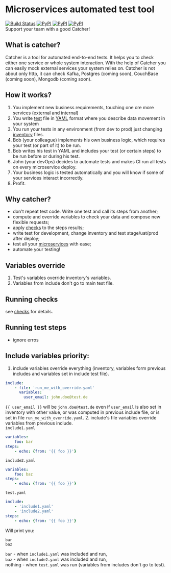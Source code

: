 # Microservices automated test tool
[![Build Status](https://travis-ci.org/comtihon/catcher.svg?branch=master)](https://travis-ci.org/comtihon/catcher)
[![PyPI](https://img.shields.io/pypi/v/catcher.svg)](https://pypi.python.org/pypi/catcher)
[![PyPI](https://img.shields.io/pypi/pyversions/catcher.svg)](https://pypi.python.org/pypi/catcher)
[![PyPI](https://img.shields.io/pypi/wheel/catcher.svg)](https://pypi.python.org/pypi/catcher)  
Support your team with a good Catcher!  
## What is catcher?
Catcher is a tool for automated end-to-end tests. It helps you to check either one service or whole system interaction.
With the help of Catcher you can easily mock external services your system relies on. Catcher is not about only http, it
can check Kafka, Postgres (coming soon), CouchBase (coming soon), Mongodb (coming soon).

## How it works?
1. You implement new business requirements, touching one ore more services (external and internal)
2. You write [test](doc/tests.md) file in [YAML](https://de.wikipedia.org/wiki/YAML) format where you describe data movement in your system
3. You run your tests in any environment (from dev to prod) just changing [inventory](doc/inventory.md) files.
4. Bob (your colleague) implements his own business logic, which requires your test (or part of it) to be run.
5. Bob writes his test in YAML and includes your test (or certain steps) to be run before or during his test.
6. John (your devOps) decides to automate tests and makes CI run all tests on every microservice deploy.
7. Your business logic is tested automatically and you will know if some of your services interact incorrectly.
8. Profit. 

## Why catcher?
* don't repeat test code. Write one test and call its steps from another;
* compute and override variables to check your data and compose new flexible requests;
* apply [checks](doc/checks.md) to the steps results;
* write test for development, change inventory and test stage/uat/prod after deploy;
* test all your [microservices](doc/microservices.md) with ease;
* automate your testing!

## Variables override
1. Test's variables override inventory's variables.
2. Variables from include don't go to main test file.

## Running checks
see [checks](doc/checks.md) for details.

## Running test steps
* ignore erros

## Include variables priority:
1. include variables override everything (inventory, variables form previous includes and variables
set in include test file).
```yaml
include: 
    - file: 'run_me_with_override.yaml'
      variables:
        user_email: john.doe@test.de
```
`{{ user_email }}` will be `john.doe@test.de` even if `user_email` is also set in inventory with other
value, or was computed in previous include file, or is set in file `run_me_with_override.yaml`.
2. include's file variables override variables from previous include.  
`include1.yaml`
```yaml
variables:
    foo: bar
steps:
    - echo: {from: '{{ foo }}'}
```
`include2.yaml`
```yaml
variables:
    foo: baz
steps:
    - echo: {from: '{{ foo }}'}
```
`test.yaml`
```yaml
include:
    - 'include1.yaml'
    - 'include2.yaml'
steps:
    - echo: {from: '{{ foo }}'}
```
Will print you:
```
bar
baz

```
`bar` - when `include1.yaml` was included and run,  
`baz` - when `include2.yaml` was included and run,  
nothing - when `test.yaml` was run (variables from includes don't go to test).